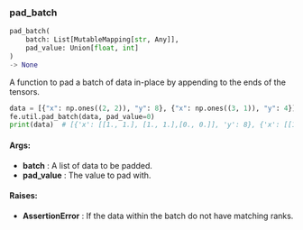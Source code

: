 

### pad_batch
```python
pad_batch(
	batch: List[MutableMapping[str, Any]],
	pad_value: Union[float, int]
)
-> None
```
A function to pad a batch of data in-place by appending to the ends of the tensors.

```python
data = [{"x": np.ones((2, 2)), "y": 8}, {"x": np.ones((3, 1)), "y": 4}]
fe.util.pad_batch(data, pad_value=0)
print(data)  # [{'x': [[1., 1.], [1., 1.],[0., 0.]], 'y': 8}, {'x': [[1., 0.], [1., 0.], [1., 0.]]), 'y': 4}]
```


#### Args:

* **batch** :  A list of data to be padded.
* **pad_value** :  The value to pad with.

#### Raises:

* **AssertionError** :  If the data within the batch do not have matching ranks.